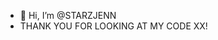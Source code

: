 - 👋 Hi, I’m @STARZJENN
- THANK YOU FOR LOOKING AT MY CODE XX!

<!---
STARZJENN/STARZJENN is a ✨ special ✨ repository because its `README.md` (this file) appears on your GitHub profile.
You can click the Preview link to take a look at your changes.
--->
